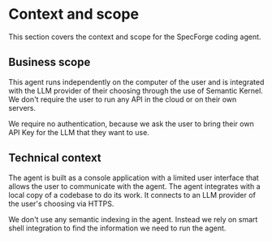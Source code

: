 # Context and scope

This section covers the context and scope for the SpecForge coding agent.

## Business scope

This agent runs independently on the computer of the user and is integrated with
the LLM provider of their choosing through the use of Semantic Kernel. We don't
require the user to run any API in the cloud or on their own servers.

We require no authentication, because we ask the user to bring their own API
Key for the LLM that they want to use.

## Technical context

The agent is built as a console application with a limited user interface that
allows the user to communicate with the agent. The agent integrates with a local
copy of a codebase to do its work. It connects to an LLM provider of the user's
choosing via HTTPS.

We don't use any semantic indexing in the agent. Instead we rely on smart 
shell integration to find the information we need to run the agent.
